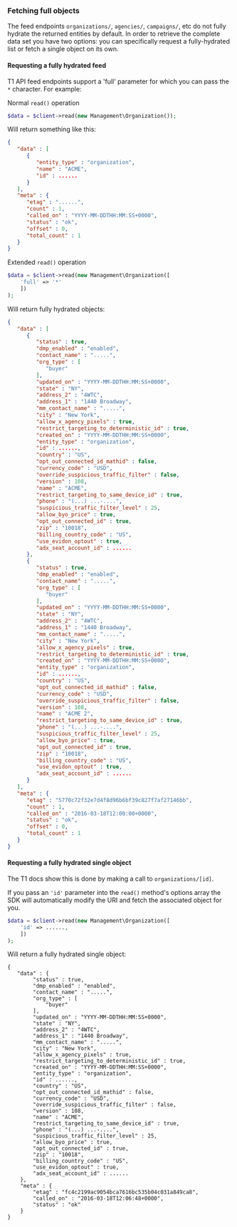 ### Fetching full objects <a name="fetching"></a>

The feed endpoints `organizations/`, `agencies/`, `campaigns/`, etc do not fully hydrate the returned entities by default. In order to retrieve the complete data set you have two options: you can specifically request a fully-hydrated list or fetch a single object on its own.
 
#### Requesting a fully hydrated feed

T1 API feed endpoints support a 'full' parameter for which you can pass the `*` character. For example:

Normal `read()` operation

```php
$data = $client->read(new Management\Organization());
```

Will return something like this:

```json
{
   "data" : [
      {
         "entity_type" : "organization",
         "name" : "ACME",
         "id" : ......
      }
   ],
   "meta" : {
      "etag" : "......",
      "count" : 1,
      "called_on" : "YYYY-MM-DDTHH:MM:SS+0000",
      "status" : "ok",
      "offset" : 0,
      "total_count" : 1
   }
}
```

Extended `read()` operation

```php
$data = $client->read(new Management\Organization([
    'full' => '*'
    ])
);
```

Will return fully hydrated objects:

```json
{
   "data" : [
      {
         "status" : true,
         "dmp_enabled" : "enabled",
         "contact_name" : ".....",
         "org_type" : [
            "buyer"
         ],
         "updated_on" : "YYYY-MM-DDTHH:MM:SS+0000",
         "state" : "NY",
         "address_2" : "4WTC",
         "address_1" : "1440 Broadway",
         "mm_contact_name" : ".....",
         "city" : "New York",
         "allow_x_agency_pixels" : true,
         "restrict_targeting_to_deterministic_id" : true,
         "created_on" : "YYYY-MM-DDTHH:MM:SS+0000",
         "entity_type" : "organization",
         "id" : ......,
         "country" : "US",
         "opt_out_connected_id_mathid" : false,
         "currency_code" : "USD",
         "override_suspicious_traffic_filter" : false,
         "version" : 108,
         "name" : "ACME",
         "restrict_targeting_to_same_device_id" : true,
         "phone" : "(...) ...-....",
         "suspicious_traffic_filter_level" : 25,
         "allow_byo_price" : true,
         "opt_out_connected_id" : true,
         "zip" : "10018",
         "billing_country_code" : "US",
         "use_evidon_optout" : true,
         "adx_seat_account_id" : ......
      },
      {
         "status" : true,
         "dmp_enabled" : "enabled",
         "contact_name" : ".....",
         "org_type" : [
            "buyer"
         ],
         "updated_on" : "YYYY-MM-DDTHH:MM:SS+0000",
         "state" : "NY",
         "address_2" : "4WTC",
         "address_1" : "1440 Broadway",
         "mm_contact_name" : ".....",
         "city" : "New York",
         "allow_x_agency_pixels" : true,
         "restrict_targeting_to_deterministic_id" : true,
         "created_on" : "YYYY-MM-DDTHH:MM:SS+0000",
         "entity_type" : "organization",
         "id" : ......,
         "country" : "US",
         "opt_out_connected_id_mathid" : false,
         "currency_code" : "USD",
         "override_suspicious_traffic_filter" : false,
         "version" : 108,
         "name" : "ACME 2",
         "restrict_targeting_to_same_device_id" : true,
         "phone" : "(...) ...-....",
         "suspicious_traffic_filter_level" : 25,
         "allow_byo_price" : true,
         "opt_out_connected_id" : true,
         "zip" : "10018",
         "billing_country_code" : "US",
         "use_evidon_optout" : true,
         "adx_seat_account_id" : ......
      }
   ],
   "meta" : {
      "etag" : "5770c72f32e7d4f8d96b6bf39c827f7af27146bb",
      "count" : 1,
      "called_on" : "2016-03-18T12:00:00+0000",
      "status" : "ok",
      "offset" : 0,
      "total_count" : 1
   }
}
```

#### Requesting a fully hydrated single object

The T1 docs show this is done by making a call to `organizations/[id]`.

If you pass an `'id'` parameter into the `read()` method's options array the SDK will automatically modify the URI and fetch the associated object for you.

```php
$data = $client->read(new Management\Organization([
    'id' => ......,
    ])
);
```

Will return a fully hydrated single object:

```
{
   "data" : {
        "status" : true,
        "dmp_enabled" : "enabled",
        "contact_name" : ".....",
        "org_type" : [
            "buyer"
        ],
        "updated_on" : "YYYY-MM-DDTHH:MM:SS+0000",
        "state" : "NY",
        "address_2" : "4WTC",
        "address_1" : "1440 Broadway",
        "mm_contact_name" : ".....",
        "city" : "New York",
        "allow_x_agency_pixels" : true,
        "restrict_targeting_to_deterministic_id" : true,
        "created_on" : "YYYY-MM-DDTHH:MM:SS+0000",
        "entity_type" : "organization",
        "id" : ......,
        "country" : "US",
        "opt_out_connected_id_mathid" : false,
        "currency_code" : "USD",
        "override_suspicious_traffic_filter" : false,
        "version" : 108,
        "name" : "ACME",
        "restrict_targeting_to_same_device_id" : true,
        "phone" : "(...) ...-....",
        "suspicious_traffic_filter_level" : 25,
        "allow_byo_price" : true,
        "opt_out_connected_id" : true,
        "zip" : "10018",
        "billing_country_code" : "US",
        "use_evidon_optout" : true,
        "adx_seat_account_id" : ......
    },
    "meta" : {
        "etag" : "fc4c2199ac9054bca7616bc535b04c031a849ca8",
        "called_on" : "2016-03-18T12:06:48+0000",
        "status" : "ok"
    }
}
```